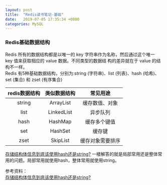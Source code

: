 ```yaml
---
layout: post
title:  "Redis读书笔记-基础"
date:   2019-07-05 17:35:34 +0800
categories: MySQL
---
```


### Redis基础数据结构
Redis 所有的数据结构都是以唯一的 key 字符串作为名称，然后通过这个唯一 key 值来获取相应的 value 数据。不同类型的数据结 构的差异就在于 value 的结构不一样。  
Redis 有5种基础数据结构，分别为:string (字符串)、list (列表)、hash (哈希)、set (集合) 和 zset (有序集合)

| redis数据结构 | 类似数据结构 | 常见用途 |
| :---: | :---: | :---: |
| string | ArrayList | 缓存数值、对象 |
| list | LinkedList | 异步队列 |
| hash | HashMap | 缓存多个键值 |
| set | HashSet | 缓存键 |
| zset | SkipList | 缓存对象需要排序 |

[存储结构体信息到底该使用hash还是string?]
一楼解答的就是局部常用还是整体常用的问题。局部常用就使用hash，整体常用就使用string。




参考资料：  
[存储结构体信息到底该使用hash还是string?]

[存储结构体信息到底该使用hash还是string?]:https://stackoverflow.com/questions/16375188/redis-strings-vs-redis-hashes-to-represent-json-efficiency
